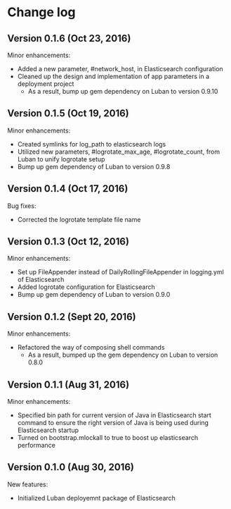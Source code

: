 # Change log

## Version 0.1.6 (Oct 23, 2016)

Minor enhancements:
  * Added a new parameter, #network_host, in Elasticsearch configuration
  * Cleaned up the design and implementation of app parameters in a deployment project
    * As a result, bump up gem dependency on Luban to version 0.9.10

## Version 0.1.5 (Oct 19, 2016)

Minor enhancements:
  * Created symlinks for log_path to elasticsearch logs
  * Utilized new parameters, #logrotate_max_age, #logrotate_count, from Luban to unify logrotate setup
  * Bump up gem dependency of Luban to version 0.9.8

## Version 0.1.4 (Oct 17, 2016)

Bug fixes:
  * Corrected the logrotate template file name

## Version 0.1.3 (Oct 12, 2016)

Minor enhancements:
  * Set up FileAppender instead of DailyRollingFileAppender in logging.yml of Elasticsearch
  * Added logrotate configuration for Elasticsearch
  * Bump up gem dependency of Luban to version 0.9.0

## Version 0.1.2 (Sept 20, 2016)

Minor enhancements:
  * Refactored the way of composing shell commands
    * As a result, bumped up the gem dependency on Luban to version 0.8.0

## Version 0.1.1 (Aug 31, 2016)

Minor enhancements:
  * Specified bin path for current version of Java in Elasticsearch start command to ensure the right version of Java is being used during Elasticsearch startup
  * Turned on bootstrap.mlockall to true to boost up elasticsearch performance

## Version 0.1.0 (Aug 30, 2016)

New features:
  * Initialized Luban deployemnt package of Elasticsearch
